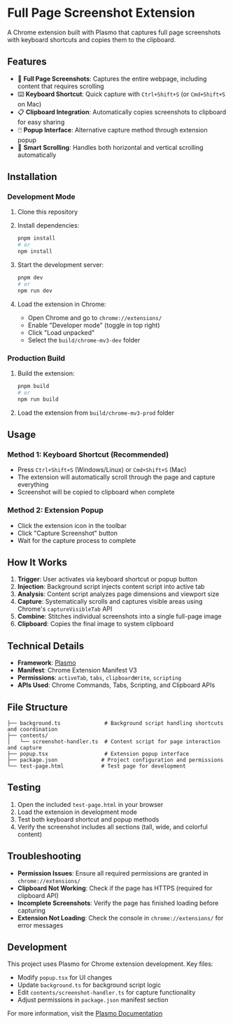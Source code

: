 # Full Page Screenshot Extension

A Chrome extension built with Plasmo that captures full page screenshots with keyboard shortcuts and copies them to the clipboard.

## Features

- 📸 **Full Page Screenshots**: Captures the entire webpage, including content that requires scrolling
- ⌨️ **Keyboard Shortcut**: Quick capture with `Ctrl+Shift+S` (or `Cmd+Shift+S` on Mac)
- 📋 **Clipboard Integration**: Automatically copies screenshots to clipboard for easy sharing
- 🖱️ **Popup Interface**: Alternative capture method through extension popup
- 🔄 **Smart Scrolling**: Handles both horizontal and vertical scrolling automatically

## Installation

### Development Mode

1. Clone this repository
2. Install dependencies:
   ```bash
   pnpm install
   # or
   npm install
   ```

3. Start the development server:
   ```bash
   pnpm dev
   # or
   npm run dev
   ```

4. Load the extension in Chrome:
   - Open Chrome and go to `chrome://extensions/`
   - Enable "Developer mode" (toggle in top right)
   - Click "Load unpacked"
   - Select the `build/chrome-mv3-dev` folder

### Production Build

1. Build the extension:
   ```bash
   pnpm build
   # or
   npm run build
   ```

2. Load the extension from `build/chrome-mv3-prod` folder

## Usage

### Method 1: Keyboard Shortcut (Recommended)
- Press `Ctrl+Shift+S` (Windows/Linux) or `Cmd+Shift+S` (Mac)
- The extension will automatically scroll through the page and capture everything
- Screenshot will be copied to clipboard when complete

### Method 2: Extension Popup
- Click the extension icon in the toolbar
- Click "Capture Screenshot" button
- Wait for the capture process to complete

## How It Works

1. **Trigger**: User activates via keyboard shortcut or popup button
2. **Injection**: Background script injects content script into active tab
3. **Analysis**: Content script analyzes page dimensions and viewport size
4. **Capture**: Systematically scrolls and captures visible areas using Chrome's `captureVisibleTab` API
5. **Combine**: Stitches individual screenshots into a single full-page image
6. **Clipboard**: Copies the final image to system clipboard

## Technical Details

- **Framework**: [Plasmo](https://docs.plasmo.com/)
- **Manifest**: Chrome Extension Manifest V3
- **Permissions**: `activeTab`, `tabs`, `clipboardWrite`, `scripting`
- **APIs Used**: Chrome Commands, Tabs, Scripting, and Clipboard APIs

## File Structure

```
├── background.ts              # Background script handling shortcuts and coordination
├── contents/
│   └── screenshot-handler.ts  # Content script for page interaction and capture
├── popup.tsx                  # Extension popup interface
├── package.json              # Project configuration and permissions
└── test-page.html            # Test page for development
```

## Testing

1. Open the included `test-page.html` in your browser
2. Load the extension in development mode
3. Test both keyboard shortcut and popup methods
4. Verify the screenshot includes all sections (tall, wide, and colorful content)

## Troubleshooting

- **Permission Issues**: Ensure all required permissions are granted in `chrome://extensions/`
- **Clipboard Not Working**: Check if the page has HTTPS (required for clipboard API)
- **Incomplete Screenshots**: Verify the page has finished loading before capturing
- **Extension Not Loading**: Check the console in `chrome://extensions/` for error messages

## Development

This project uses Plasmo for Chrome extension development. Key files:

- Modify `popup.tsx` for UI changes
- Update `background.ts` for background script logic
- Edit `contents/screenshot-handler.ts` for capture functionality
- Adjust permissions in `package.json` manifest section

For more information, visit the [Plasmo Documentation](https://docs.plasmo.com/)
